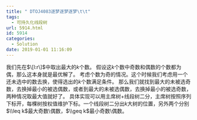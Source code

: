 ```yaml
---
title: " DTOJ4083逐梦逐梦逐梦\t\t"
tags:
  - 可持久化线段树
url: 5914.html
id: 5914
categories:
  - Solution
date: 2019-01-01 11:16:09
---
```


我们先在$\[l:r\]$中取出最大的$k$个数。 假设这$k$个数中奇数和偶数的个数都为偶，那么这本身就是最优解了。 考虑个数为奇的情况。这个时候我们考虑用一个还未选中的数去换，使得选出的$k$个数满足条件。 那么我们就找到最大的未被选奇数，去换掉最小的被选偶数，或者到最大的未被选偶数，去换掉最小的被选奇数，两种情况取最大值就好了。 具体实现可以用主席树+线段树二分，主席树按照序列下标开，每棵树按权值维护下标。一个线段树二分出$k$大树的位置，另外两个分别$\\leq k$最大奇数\\偶数，$\\geq k$最小奇数\\偶数。